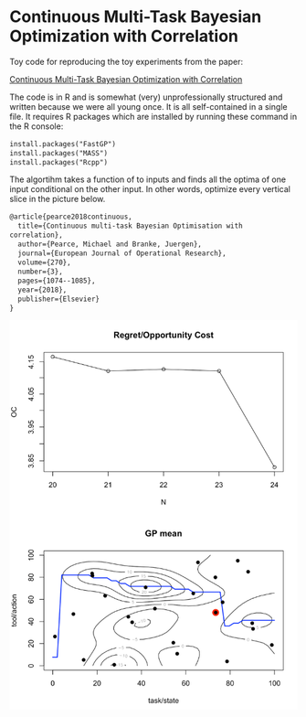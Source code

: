 # Continuous Multi-Task Bayesian Optimization with Correlation

Toy code for reproducing the toy experiments from the paper:

[Continuous Multi-Task Bayesian Optimization with Correlation](https://www.sciencedirect.com/science/article/abs/pii/S0377221718302261)

The code is in R and is somewhat (very) unprofessionally structured and written because we were all young once. It is all self-contained in a single file. It requires R packages which are installed by running these command in the R console:

```
install.packages("FastGP")
install.packages("MASS")
install.packages("Rcpp")
```


The algortihm takes a function of to inputs and finds all the optima of one input conditional on the other input. In other words, optimize every vertical slice in the picture below.


```
@article{pearce2018continuous,
  title={Continuous multi-task Bayesian Optimisation with correlation},
  author={Pearce, Michael and Branke, Juergen},
  journal={European Journal of Operational Research},
  volume={270},
  number={3},
  pages={1074--1085},
  year={2018},
  publisher={Elsevier}
}
```


![alt text](https://raw.githubusercontent.com/scrambledpie/Conditional-Multi-Task-BayesOpt/master/Screen%20Shot%202019-05-21%20at%205.23.01%20PM.png)
